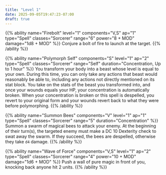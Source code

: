 ```yaml
---
title: "Level 1"
date: 2025-09-05T19:47:23-07:00
draft: true
---
```


{{% ability name="Firebolt" level="1" components="V,S" ap="1" type="Spell" classes="Sorcerer" range="6" power="8 + MOD" damage="1d8 + MOD" %}}
Conjure a bolt of fire to launch at the target.
{{% /ability %}}

{{% ability name="Polymorph Self" components="S" level="1" ap="2" type="Spell" classes="Sorcerer" range="Self" duration="Concentration, Up to 1 hour" %}}
You transform your body into a beast whose level is equal to your own. During this time, you can only take any actions that beast would reasonably be able to, including any actions not directly mentioned on its stat block. You take on the stats of the beast you transformed into, and once your wounds equals your HP, your concentration is automatically broken. When your concentration is broken or this spell is despelled, you revert to your original form and your wounds revert back to what they were before polymorphing.
{{% /ability %}}

{{% ability name="Summon Bees" components="V" level="1" ap="1" type="Spell" classes="Sorcerer" range="5" duration="Concentration" %}}
Summon a swarm of magical bees to attack your enemy. At the beginning of their turn(s), the targeted enemy must make a DC 10 Dexterity check to swat away the swarm. If they succeed, the bees are despelled, otherwise they take `d4` damage.
{{% /ability %}}

{{% ability name="Wave of Force" components="V,S" level="1" ap="2" type="Spell" classes="Sorcerer" range="4" power="10 + MOD" damage="1d6 + MOD" %}}
Push a wall of pure magic in front of you, knocking back anyone hit 2 units.
{{% /ability %}}